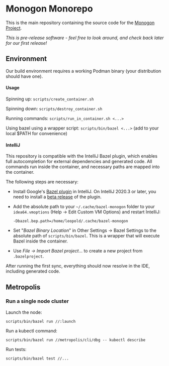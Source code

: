 # Monogon Monorepo

This is the main repository containing the source code for the [Monogon Project](https://monogon.tech).

*This is pre-release software - feel free to look around, and check back later for our first release!*

## Environment

Our build environment requires a working Podman binary (your distribution should have one).

#### Usage

Spinning up: `scripts/create_container.sh` 

Spinning down: `scripts/destroy_container.sh` 

Running commands: `scripts/run_in_container.sh <...>`

Using bazel using a wrapper script: `scripts/bin/bazel <...>` (add to your local $PATH for convenience)

#### IntelliJ

This repository is compatible with the IntelliJ Bazel plugin, which enables
full autocompletion for external dependencies and generated code. All commands
run inside the container, and necessary paths are mapped into the container.

The following steps are necessary:

- Install Google's [Bazel plugin](https://plugins.jetbrains.com/plugin/8609-bazel) in IntelliJ. On IntelliJ 2020.3 or later,
  you need to install a [beta release](https://github.com/bazelbuild/intellij/issues/2102#issuecomment-801242977) of the plugin.

- Add the absolute path to your `~/.cache/bazel-monogon` folder to your `idea64.vmoptions` (Help → Edit Custom VM Options)
  and restart IntelliJ:

  `-Dbazel.bep.path=/home/leopold/.cache/bazel-monogon`
  
- Set "*Bazel Binary Location*" in Other Settings → Bazel Settings to the absolute path of `scripts/bin/bazel`.
  This is a wrapper that will execute Bazel inside the container.
  
- Use _File → Import Bazel project_... to create a new project from `.bazelproject`.

After running the first sync, everything should now resolve in the IDE, including generated code.

## Metropolis

### Run a single node cluster

Launch the node:

    scripts/bin/bazel run //:launch
    
Run a kubectl command:

    scripts/bin/bazel run //metropolis/cli/dbg -- kubectl describe
 
Run tests:

    scripts/bin/bazel test //...
